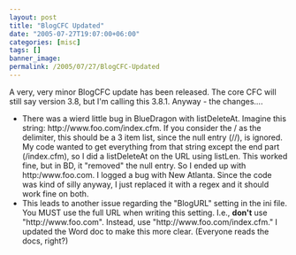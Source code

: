 ```yaml
---
layout: post
title: "BlogCFC Updated"
date: "2005-07-27T19:07:00+06:00"
categories: [misc]
tags: []
banner_image: 
permalink: /2005/07/27/BlogCFC-Updated
---
```


A very, very minor BlogCFC update has been released. The core CFC will still say version 3.8, but I'm calling this 3.8.1. Anyway - the changes....

<ul>
<li>There was a wierd little bug in BlueDragon with listDeleteAt. Imagine this string: http://www.foo.com/index.cfm. If you consider the / as the delimiter, this should be a 3 item list, since the null entry (//), is ignored. My code wanted to get everything from that string except the end part (/index.cfm), so I did a listDeleteAt on the URL using listLen. This worked fine, but in BD, it "removed" the null entry. So I ended up with http:/www.foo.com. I logged a bug with New Atlanta. Since the code was kind of silly anyway, I just replaced it with a regex and it should work fine on both.
<li>This leads to another issue regarding the "BlogURL" setting in the ini file. You MUST use the full URL when writing this setting. I.e., <b>don't</b> use "http://www.foo.com". Instead, use "http://www.foo.com/index.cfm." I updated the Word doc to make this more clear. (Everyone reads the docs, right?)
</ul>